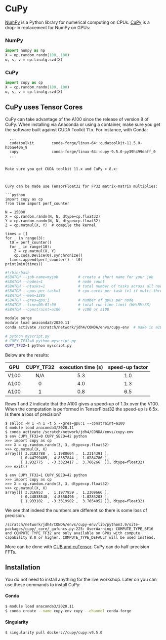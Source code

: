 # CuPy

[NumPy](https://numpy.org) is a Python library for numerical computing on CPUs. [CuPy](https://cupy.dev) is a drop-in replacement for NumPy on GPUs:

### NumPy

```python
import numpy as np
X = np.random.randn(100, 100)
u, s, v = np.linalg.svd(X)
```

### CuPy

```python
import cupy as cp
X = cp.random.randn(100, 100)
u, s, v = cp.linalg.svd(X)
```

## CuPy uses Tensor Cores

CuPy can take advantage of the A100 since the release of version 8 of CuPy. When installing via Anaconda or using a container, make sure you get the software built against CUDA Toolkit 11.x. For instance, with Conda:

```
  ...
  cudatoolkit        conda-forge/linux-64::cudatoolkit-11.5.0-h36ae40a_9
  cupy               conda-forge/linux-64::cupy-9.5.0-py39h499daff_0
  ...
```


```

Make sure you get CUDA toolkit 11.x and CuPy > 8.x:



CuPy can be made use TensorFloat32 for FP32 matrix-matrix multiplies:

```python
import cupy as cp
from time import perf_counter

N = 15000
X = cp.random.randn(N, N, dtype=cp.float32)
Y = cp.random.randn(N, N, dtype=cp.float32)
Z = cp.matmul(X, Y)  # compile the kernel

times = []
for _ in range(3):
  t0 = perf_counter()
  for _ in range(10):
    Z = cp.matmul(X, Y)
    cp.cuda.Device(0).synchronize()
  times.append(perf_counter() - t0)
print(min(times))
```

```bash
#!/bin/bash
#SBATCH --job-name=myjob         # create a short name for your job
#SBATCH --nodes=1                # node count
#SBATCH --ntasks=1               # total number of tasks across all nodes
#SBATCH --cpus-per-task=1        # cpu-cores per task (>1 if multi-threaded tasks)
#SBATCH --mem=128G
#SBATCH --gres=gpu:1             # number of gpus per node
#SBATCH --time=00:01:00          # total run time limit (HH:MM:SS)
#SBATCH --constraint=a100        # v100 or a100

module purge
module load anaconda3/2020.11
conda activate /scratch/network/jdh4/CONDA/envs/cupy-env  # make in a100-wksp directory

# python myscript.py
# CUPY_TF32=0 python myscript.py
CUPY_TF32=1 python myscript.py
```

Below are the results:

| GPU                  | CUPY_TF32  | execution time (s)  |  speed-up factor   |
|:--------------------:|:------------------:|:-----------:|:------------------:|
|  V100                | N/A                |    5.3      |      1.0           |
|  A100                | 0                  |    4.0      |      1.3           |
|  A100                | 1                  |    0.8      |      6.5           |


Rows 1 and 2 indicate that the A100 gives a speed-up of 1.3x over the V100. When the computation is performed in TensorFloat32 the speed-up is 6.5x. Is there a loss of precision?

```
$ salloc -N 1 -n 1 -t 5 --gres=gpu:1 --constraint=a100
$ module load anaconda3/2020.11
$ conda activate /scratch/network/jdh4/CONDA/envs/cupy-env
$ env CUPY_TF32=0 CUPY_SEED=42 python
>>> import cupy as cp
>>> X = cp.random.randn(3, 3, dtype=cp.float32)
>>> cp.matmul(X, X)
array([[ 3.3182788 ,  1.1980604 ,  1.2314391 ],
       [-0.44799405,  4.8557844 , -1.0284786 ],
       [ 1.932775  , -3.3323417 ,  3.766266  ]], dtype=float32)
>>> exit()
```

```
$ env CUPY_TF32=1 CUPY_SEED=42 python
>>> import cupy as cp
>>> X = cp.random.randn(3, 3, dtype=cp.float32)
>>> cp.matmul(X, X)
array([[ 3.316953  ,  1.1977959 ,  1.2309666 ],
       [-0.44838548,  4.8550496 , -1.0283203 ],
       [ 1.933102  , -3.3319902 ,  3.7654052 ]], dtype=float32)
```

We see that indeed the numbers are different so there is some loss of precision.

```
/scratch/network/jdh4/CONDA/envs/cupy-env/lib/python3.9/site-packages/cupy/_core/_gufuncs.py:225: UserWarning: COMPUTE_TYPE_BF16 and COMPUTE_TYPE_TF32 are only available on GPUs with compute capability 8.0 or higher. COMPUTE_TYPE_DEFAULT will be used instead.
```

More can be done with [CUB and cuTensor](https://tech.preferred.jp/en/blog/cupy-v8/). CuPy can do half-precision FFTs.

## Installation

You do not need to install anything for the live workshop. Later on you can use these commands to install CuPy:

#### Conda

```bash
$ module load anaconda3/2020.11
$ conda create --name cupy-env cupy --channel conda-forge
```

#### Singularity

```
$ singularity pull docker://cupy/cupy:v9.5.0
```
